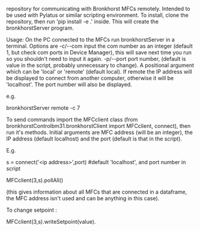 repository for communicating with Bronkhorst MFCs remotely. Intended to be used with Pylatus or similar scripting environment. To install, clone the repository, then run 'pip install -e .' inside. This will create the bronkhorstServer program.

Usage: On the PC connected to the MFCs run bronkhorstServer in a terminal. Options are -c/--com input the com number as an integer (default 1, but check com ports in Device Manager), this will save next time you run so you shouldn't need to input it again. -p/--port port number, (default is value in the script, probably unnecessary to change). A positional argument which can be 'local' or 'remote' (default local). If remote the IP address will be displayed to connect from another computer, otherwise it will be 'localhost'. The port number will also be displayed.

e.g.

bronkhorstServer remote -c 7

To send commands import the MFCclient class (from bronkhorstControlbm31.bronkhorstClient import MFCclient, connect), then run it's methods. Initial arguments are MFC address (will be an integer), the IP address (default localhost) and the port (default is that in the script). 

E.g.

s = connect('\<ip address\>',port) #default 'localhost', and port number in script

MFCclient(3,s).pollAll() 

(this gives information about all MFCs that are connected in a dataframe, the MFC address isn't used and can be anything in this case). 

To change setpoint :

MFCclient(3,s).writeSetpoint(value).
